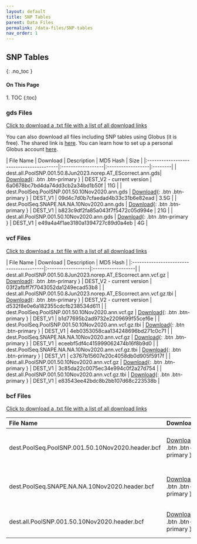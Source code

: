 ```yaml
---
layout: default
title: SNP Tables
parent: Data Files
permalink: /data-files/SNP-tables
nav_order: 1
---
```

<!-- MD5 hashes copied and pasted manually from MD5_bcf.txt, MD5_gds.txt, and MD5_vcf.txt -->
## SNP Tables
{: .no_toc }

<h4>On This Page</h4>
1. TOC
{:toc}
<br>

### gds Files
<a href="/assets/gds.txt" download> Click to download a .txt file with a list of all download links</a></br>

You can also download all files including SNP tables using Globus (it is free). The shared link is <a href="https://app.globus.org/file-manager?origin_id=101f00e8-a4f3-4a48-ba85-1d4174e15772&origin_path=%2F">here</a>. You can learn how to set up a personal Globus account <a href="https://www.rc.virginia.edu/userinfo/globus/">here</a>.

| File Name                                    | Download       | Description   | MD5 Hash   | Size   |
|:----------------------------------------|:------------------|:------------------|:--------|
| dest.all.PoolSNP.001.50.8Jun2023.norep.AT_EScorrect.ann.gds| [Download](http://berglandlab.uvadcos.io/gds/dest.all.PoolSNP.001.50.8Jun2023.norep.AT_EScorrect.ann.gds){: .btn .btn-primary }     | DEST_V2 - current version | 6a0678bc7bd4da74dd3cb2a34bd1b50f | 11G  |
| dest.PoolSeq.PoolSNP.001.50.10Nov2020.ann.gds              | [Download](http://berglandlab.uvadcos.io/gds/dest.PoolSeq.PoolSNP.001.50.10Nov2020.ann.gds){: .btn .btn-primary }     | DEST_V1 | 09d4c7d0b7cfaedad4b33c31b6e82ead | 3.5G  |
| dest.PoolSeq.SNAPE.NA.NA.10Nov2020.ann.gds | [Download](http://berglandlab.uvadcos.io/gds/dest.PoolSeq.SNAPE.NA.NA.10Nov2020.ann.gds){: .btn .btn-primary }    | DEST_V1 | b823c9df2fa85a043f7f5472c05d994e | 21G  |
| dest.all.PoolSNP.001.50.10Nov2020.ann.gds            | [Download](http://berglandlab.uvadcos.io/gds/dest.all.PoolSNP.001.50.10Nov2020.ann.gds){: .btn .btn-primary }        | DEST_V1 | e49a4a4f1ae3180a1394727c89d0a4eb | 4G  |

### vcf Files
<a href="/assets/vcf.txt" download> Click to download a .txt file with a list of all download links</a>

| File Name                                    | Download       | Description   | MD5 Hash   |
|:----------------------------------------|:------------------|:------------------|
| dest.all.PoolSNP.001.50.8Jun2023.norep.AT_EScorrect.ann.vcf.gz | [Download](http://berglandlab.uvadcos.io/vcf/dest.all.PoolSNP.001.50.8Jun2023.norep.AT_EScorrect.ann.vcf.gz){: .btn .btn-primary }  | DEST_V2 - current version | 03f2afbff7f7043052da1249ecad53b8  |
| dest.all.PoolSNP.001.50.8Jun2023.norep.AT_EScorrect.ann.vcf.gz.tbi | [Download](http://berglandlab.uvadcos.io/vcf/dest.all.PoolSNP.001.50.8Jun2023.norep.AT_EScorrect.ann.vcf.gz.tbi){: .btn .btn-primary }  | DEST_V2 - current version | d532f8e0e6a182355cdcfb238534d611  |
| dest.PoolSeq.PoolSNP.001.50.10Nov2020.ann.vcf.gz | [Download](http://berglandlab.uvadcos.io/vcf/dest.PoolSeq.PoolSNP.001.50.10Nov2020.ann.vcf.gz){: .btn .btn-primary }  | DEST_V1 | b1d77695b2ad9732e2209699f55cef6e  |
| dest.PoolSeq.PoolSNP.001.50.10Nov2020.ann.vcf.gz.tbi   | [Download](http://berglandlab.uvadcos.io/vcf/dest.PoolSeq.PoolSNP.001.50.10Nov2020.ann.vcf.gz.tbi){: .btn .btn-primary }  | DEST_V1 | 4eb0353058caa134248696bd271c0c71  |
| dest.PoolSeq.SNAPE.NA.NA.10Nov2020.ann.vcf.gz   | [Download](http://berglandlab.uvadcos.io/vcf/dest.PoolSeq.SNAPE.NA.NA.10Nov2020.ann.vcf.gz){: .btn .btn-primary }  | DEST_V1 | eceebf5df4c415999062474b16f8b9d0  |
| dest.PoolSeq.SNAPE.NA.NA.10Nov2020.ann.vcf.gz.tbi   | [Download](http://berglandlab.uvadcos.io/vcf/dest.PoolSeq.SNAPE.NA.NA.10Nov2020.ann.vcf.gz.tbi){: .btn .btn-primary }  | DEST_V1 | c3767b15607e20c4058db0d905f5917f  |
| dest.all.PoolSNP.001.50.10Nov2020.ann.vcf.gz   | [Download](http://berglandlab.uvadcos.io/vcf/dest.all.PoolSNP.001.50.10Nov2020.ann.vcf.gz){: .btn .btn-primary }  | DEST_V1 | 3c85da22c0075ec34e994c0f2a27d754  |
| dest.all.PoolSNP.001.50.10Nov2020.ann.vcf.gz.tbi   | [Download](http://berglandlab.uvadcos.io/vcf/dest.all.PoolSNP.001.50.10Nov2020.ann.vcf.gz.tbi){: .btn .btn-primary }  | DEST_V1 | e83543ee42bdc8b2bb107d68c223538b  |


### bcf Files
<a href="/assets/bcf.txt" download> Click to download a .txt file with a list of all download links</a>

| File Name                                    | Download       | Description   | MD5 Hash |
|:----------------------------------------|:------------------|:------------------|:-------------|
| dest.PoolSeq.PoolSNP.001.50.10Nov2020.header.bcf               | [Download](http://berglandlab.uvadcos.io/bcf/dest.PoolSeq.PoolSNP.001.50.10Nov2020.header.bcf){: .btn .btn-primary }     | DEST_V1: PoolSeq samples using PoolSNP | 07bc5fec3c244ed10b512e51d0a86b4c |
| dest.PoolSeq.SNAPE.NA.NA.10Nov2020.header.bcf | [Download](http://berglandlab.uvadcos.io/bcf/dest.PoolSeq.SNAPE.NA.NA.10Nov2020.header.bcf){: .btn .btn-primary }    | DEST_V1: PoolSeq samples using SNAPE | 8cc32fbccdb952b68b9d4a941992510b |
| dest.all.PoolSNP.001.50.10Nov2020.header.bcf            | [Download](http://berglandlab.uvadcos.io/bcf/dest.all.PoolSNP.001.50.10Nov2020.header.bcf){: .btn .btn-primary }        | DEST_V1: All samples using PoolSNP | 2ab95be6888af37d718b8b458f5213b8 |
